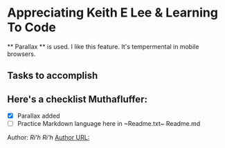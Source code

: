 # Appreciating Keith E Lee & Learning To Code

** Parallax ** is used. I like this feature. It's tempermental in mobile browsers.

## Tasks to accomplish
Here's a checklist Muthafluffer:
---

- [x] Parallax added
- [ ] Practice Markdown language here in ~Readme.txt~ Readme.md

Author: *Ri'h Ri'h*
[Author URL:](https://richhudson.org)

